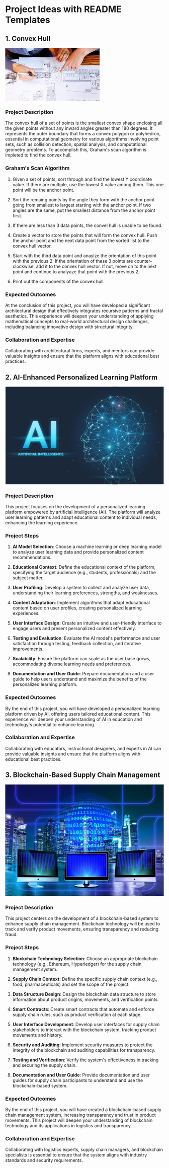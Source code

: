 # Project Ideas with README Templates

## 1. Convex Hull

![Architectural Design](./pictures/download.jpeg)

### Project Description
The convex hull of a set of points is the smallest convex shape enclosing all the given points without any inward angles greater than 180 degrees. It represents the outer boundary that forms a convex polygon or polyhedron, essential in computational geometry for various algorithms involving point sets, such as collision detection, spatial analysis, and computational geometry problems. To accomplish this, Graham's scan algorithm is impleted to find the convex hull.

### Graham's Scan Algorithm

1. Given a set of points, sort through and find the lowest Y coordinate value. If there are multiple, use the lowest X value among them. This one point will be the anchor point.

2. Sort the remaing points by the angle they form with the anchor point going from smallest to largest starting with the anchor point. If two angles are the same, put the smallest distance from the anchor point first.

3. If there are less than 3 data points, the convel hull is unable to be found.

4. Create a vector to store the points that will form the convex hull. Push the anchor point and the next data point from the sorted list to the convex hull vector.

5. Start with the third data point and anaylze the orientation of this point with the previous 2. If the orientation of these 3 points are counter-clockwise, add it to the convex hull vector. If not, move on to the next point and continue to analyaze that point with the previous 2.

6. Print out the components of the convex hull.

### Expected Outcomes

At the conclusion of this project, you will have developed a significant architectural design that effectively integrates recursive patterns and fractal aesthetics. This experience will deepen your understanding of applying mathematical concepts to real-world architectural design challenges, including balancing innovative design with structural integrity.

### Collaboration and Expertise

Collaborating with architectural firms, experts, and mentors can provide valuable insights and ensure that the platform aligns with educational best practices.

## 2. AI-Enhanced Personalized Learning Platform

![AI Learning Platform Image](./pictures/ai.jpeg)

### Project Description

This project focuses on the development of a personalized learning platform empowered by artificial intelligence (AI). The platform will analyze user learning patterns and adapt educational content to individual needs, enhancing the learning experience.

### Project Steps

1. **AI Model Selection**: Choose a machine learning or deep learning model to analyze user learning data and provide personalized content recommendations.

2. **Educational Context**: Define the educational context of the platform, specifying the target audience (e.g., students, professionals) and the subject matter.

3. **User Profiling**: Develop a system to collect and analyze user data, understanding their learning preferences, strengths, and weaknesses.

4. **Content Adaptation**: Implement algorithms that adapt educational content based on user profiles, creating personalized learning experiences.

5. **User Interface Design**: Create an intuitive and user-friendly interface to engage users and present personalized content effectively.

6. **Testing and Evaluation**: Evaluate the AI model's performance and user satisfaction through testing, feedback collection, and iterative improvements.

7. **Scalability**: Ensure the platform can scale as the user base grows, accommodating diverse learning needs and preferences.

8. **Documentation and User Guide**: Prepare documentation and a user guide to help users understand and maximize the benefits of the personalized learning platform.

### Expected Outcomes

By the end of this project, you will have developed a personalized learning platform driven by AI, offering users tailored educational content. This experience will deepen your understanding of AI in education and technology's potential to enhance learning.

### Collaboration and Expertise

Collaborating with educators, instructional designers, and experts in AI can provide valuable insights and ensure that the platform aligns with educational best practices.

## 3. Blockchain-Based Supply Chain Management

![Blockchain Supply Chain Image](./pictures/block.jpeg)

### Project Description

This project centers on the development of a blockchain-based system to enhance supply chain management. Blockchain technology will be used to track and verify product movements, ensuring transparency and reducing fraud.

### Project Steps

1. **Blockchain Technology Selection**: Choose an appropriate blockchain technology (e.g., Ethereum, Hyperledger) for the supply chain management system.

2. **Supply Chain Context**: Define the specific supply chain context (e.g., food, pharmaceuticals) and set the scope of the project.

3. **Data Structure Design**: Design the blockchain data structure to store information about product origins, movements, and verification points.

4. **Smart Contracts**: Create smart contracts that automate and enforce supply chain rules, such as product verification at each stage.

5. **User Interface Development**: Develop user interfaces for supply chain stakeholders to interact with the blockchain system, tracking product movements and history.

6. **Security and Auditing**: Implement security measures to protect the integrity of the blockchain and auditing capabilities for transparency.

7. **Testing and Verification**: Verify the system's effectiveness in tracking and securing the supply chain.

8. **Documentation and User Guide**: Provide documentation and user guides for supply chain participants to understand and use the blockchain-based system.

### Expected Outcomes

By the end of this project, you will have created a blockchain-based supply chain management system, increasing transparency and trust in product movements. This project will deepen your understanding of blockchain technology and its applications in logistics and transparency.

### Collaboration and Expertise

Collaborating with logistics experts, supply chain managers, and blockchain specialists is essential to ensure that the system aligns with industry standards and security requirements.
